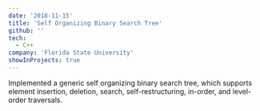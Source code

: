```yaml
---
date: '2018-11-15'
title: 'Self Organizing Binary Search Tree'
github: ''
tech:
  - C++
company: 'Florida State University'
showInProjects: true
---
```


Implemented a generic self organizing binary search tree, which supports element insertion, deletion, search, self-restructuring, in-order, and level-order traversals.
